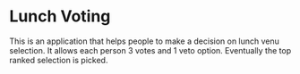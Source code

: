 Lunch Voting
============

This is an application that helps people to make a decision on lunch venu selection. It allows each person 3 votes and 1 veto option. Eventually the top ranked selection is picked.  